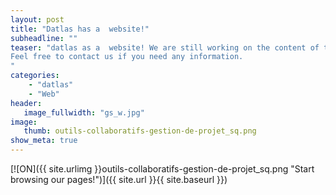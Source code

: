 ```yaml
---
layout: post
title: "Datlas has a  website!"
subheadline: ""
teaser: "datlas as a  website! We are still working on the content of the site at the moment, so sorry for any page that would not be finised yet! 
Feel free to contact us if you need any information.
"
categories:
    - "datlas"
    - "Web"
header:
   image_fullwidth: "gs_w.jpg"
image:
   thumb: outils-collaboratifs-gestion-de-projet_sq.png
show_meta: true
---
```

[![ON]({{ site.urlimg }}outils-collaboratifs-gestion-de-projet_sq.png
 "Start browsing our pages!")]({{ site.url }}{{ site.baseurl }})